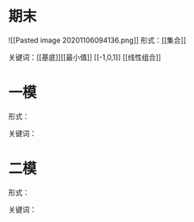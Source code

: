 # 期末
![[Pasted image 20201106094136.png]]
形式：[[集合]]

关键词：[[基底]][[最小值]]
[[-1,0,1]]
[[线性组合]]


# 一模
形式：

关键词：

# 二模
形式：

关键词：